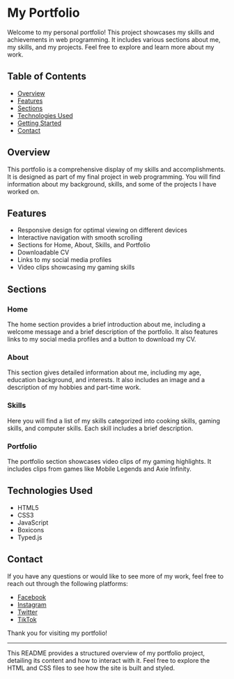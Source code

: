 # My Portfolio

Welcome to my personal portfolio! This project showcases my skills and achievements in web programming. It includes various sections about me, my skills, and my projects. Feel free to explore and learn more about my work.

## Table of Contents

- [Overview](#overview)
- [Features](#features)
- [Sections](#sections)
- [Technologies Used](#technologies-used)
- [Getting Started](#getting-started)
- [Contact](#contact)

## Overview

This portfolio is a comprehensive display of my skills and accomplishments. It is designed as part of my final project in web programming. You will find information about my background, skills, and some of the projects I have worked on.

## Features

- Responsive design for optimal viewing on different devices
- Interactive navigation with smooth scrolling
- Sections for Home, About, Skills, and Portfolio
- Downloadable CV
- Links to my social media profiles
- Video clips showcasing my gaming skills

## Sections

### Home

The home section provides a brief introduction about me, including a welcome message and a brief description of the portfolio. It also features links to my social media profiles and a button to download my CV.

### About

This section gives detailed information about me, including my age, education background, and interests. It also includes an image and a description of my hobbies and part-time work.

### Skills

Here you will find a list of my skills categorized into cooking skills, gaming skills, and computer skills. Each skill includes a brief description.

### Portfolio

The portfolio section showcases video clips of my gaming highlights. It includes clips from games like Mobile Legends and Axie Infinity.

## Technologies Used

- HTML5
- CSS3
- JavaScript
- Boxicons
- Typed.js


## Contact

If you have any questions or would like to see more of my work, feel free to reach out through the following platforms:

- [Facebook](https://www.facebook.com/clarence.adrian.39?mibextid=ZbWKwL)
- [Instagram](https://www.instagram.com/adrian_clarence?igsh=MXB6a3FkdGM0OHdsdQ==)
- [Twitter](https://x.com/Omskirttttt)
- [TikTok](https://www.tiktok.com/@yyuuujjiii?_t=8ml4ToiKXpI&_r=1)

Thank you for visiting my portfolio!

---

This README provides a structured overview of my portfolio project, detailing its content and how to interact with it. Feel free to explore the HTML and CSS files to see how the site is built and styled.
